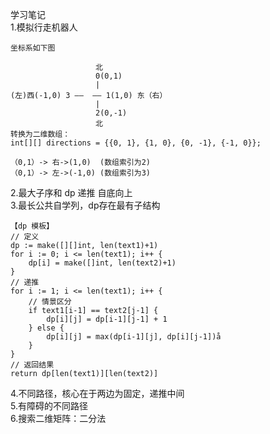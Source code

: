 学习笔记    
1.模拟行走机器人    
```
坐标系如下图

                   北
                   0(0,1)
                   |
(左)西(-1,0) 3 ——  —— 1(1,0) 东（右）
                   |
                   2(0,-1)
                   北
转换为二维数组：
int[][] directions = {{0, 1}, {1, 0}, {0, -1}, {-1, 0}};

（0,1）-> 右->(1,0)  (数组索引为2)
（0,1）-> 左->(-1,0) (数组索引为3)

```
2.最大子序和 dp 递推 自底向上    
3.最长公共自学列，dp存在最有子结构  
````
【dp 模板】
// 定义
dp := make([][]int, len(text1)+1)
for i := 0; i <= len(text1); i++ {
    dp[i] = make([]int, len(text2)+1)
}
// 递推
for i := 1; i <= len(text1); i++ {
    // 情景区分
    if text1[i-1] == text2[j-1] {
        dp[i][j] = dp[i-1][j-1] + 1 
    } else {
        dp[i][j] = max(dp[i-1][j], dp[i][j-1])å
    }
}
// 返回结果
return dp[len(text1)][len(text2)]
````
4.不同路径，核心在于两边为固定，递推中间   
5.有障碍的不同路径  
6.搜索二维矩阵：二分法